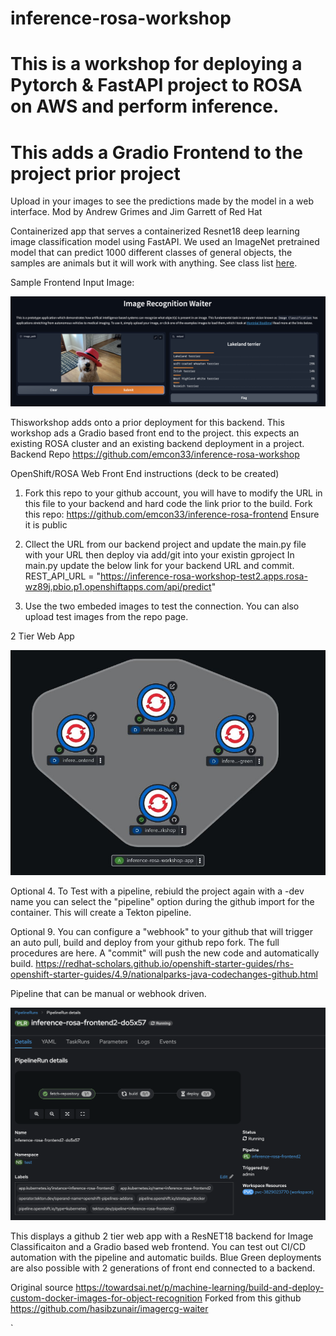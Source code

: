 # inference-rosa-workshop
# This is a workshop for deploying a Pytorch & FastAPI project to ROSA on AWS and perform inference.
# This adds a Gradio Frontend to the project prior project
Upload in your images to see the predictions made by the model in a web interface.
Mod by Andrew Grimes and Jim Garrett of Red Hat 

Containerized app that serves a containerized Resnet18 deep learning image classification model using FastAPI. We used an ImageNet pretrained model that can predict 1000 different classes of general objects, the samples are animals but it will work with anything. See class list [here](https://deeplearning.cms.waikato.ac.nz/user-guide/class-maps/IMAGENET/).


Sample Frontend Input Image: 
<p align="left">
  <a href="#"><img src="./sample.jpeg" width="600"></a> <br />
  <em> 
  </em>
</p>

Thisworkshop adds onto a prior deployment for this backend. This workshop ads a Gradio based front end to the project. this expects an existing ROSA cluster and an existing backend deployment in a project. 
Backend Repo https://github.com/emcon33/inference-rosa-workshop

OpenShift/ROSA Web Front End instructions (deck to be created) 
1. Fork this repo to your github account, you will have to modify the URL in this file to your backend and hard code the link prior to the build.
Fork this repo: https://github.com/emcon33/inference-rosa-frontend
Ensure it is public


2. Cllect the URL from our backend project and update the main.py file with your URL then deploy via add/git into your existin gproject 
In main.py update the below link for your backend URL and commit. 
REST_API_URL = "https://inference-rosa-workshop-test2.apps.rosa-wz89j.pbio.p1.openshiftapps.com/api/predict"

3. Use the two embeded images to test the connection. You can also upload test images from the repo page. 

2 Tier Web App 
<p align="left">
  <a href="#"><img src="./architecture.jpg" width="600"></a> <br />
  <em> 
  </em>
</p>


Optional 
4. To Test with a pipeline, rebiuld the project again with a -dev name you can select the "pipeline" option during the github import for the container. This will create a Tekton pipeline.
   
Optional 
9. You can configure a "webhook" to your github that will trigger an auto pull, build and deploy from your github repo fork. The full procedures are here. A "commit" will push the new code and automatically build. 
https://redhat-scholars.github.io/openshift-starter-guides/rhs-openshift-starter-guides/4.9/nationalparks-java-codechanges-github.html

Pipeline that can be manual or webhook driven. 
<p align="left">
  <a href="#"><img src="./Pipeline Build.jpeg" width="600"></a> <br />
  <em> 
  </em>
</p>


This displays a github 2 tier web app with a ResNET18 backend for Image Classificaiton and a Gradio based web frontend. You can test out CI/CD automation with the pipeline and automatic builds. 
Blue Green deployments are also possible with 2 generations of front end connected to a backend. 

Original source https://towardsai.net/p/machine-learning/build-and-deploy-custom-docker-images-for-object-recognition
Forked from this github https://github.com/hasibzunair/imagercg-waiter


`
